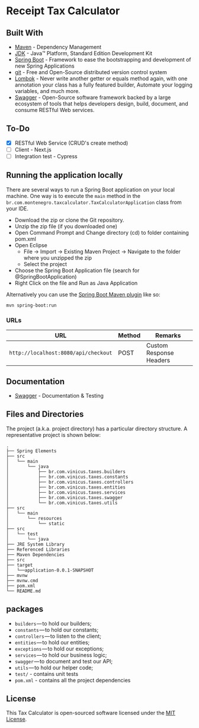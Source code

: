 # Receipt Tax Calculator

## Built With

* 	[Maven](https://maven.apache.org/) - Dependency Management
* 	[JDK](http://www.oracle.com/technetwork/java/javase/downloads/jdk8-downloads-2133151.html) - Java™ Platform, Standard Edition Development Kit 
* 	[Spring Boot](https://spring.io/projects/spring-boot) - Framework to ease the bootstrapping and development of new Spring Applications
* 	[git](https://git-scm.com/) - Free and Open-Source distributed version control system 
* 	[Lombok](https://projectlombok.org/) - Never write another getter or equals method again, with one annotation your class has a fully featured builder, Automate your logging variables, and much more.
* 	[Swagger](https://swagger.io/) - Open-Source software framework backed by a large ecosystem of tools that helps developers design, build, document, and consume RESTful Web services.

## To-Do

- [x] RESTful Web Service (CRUD's create method)
- [ ] Client - Next.js
- [ ] Integration test - Cypress

## Running the application locally

There are several ways to run a Spring Boot application on your local machine. One way is to execute the `main` method in the `br.com.montenegro.taxcalculator.TaxCalculatorApplication` class from your IDE.

- Download the zip or clone the Git repository.
- Unzip the zip file (if you downloaded one)
- Open Command Prompt and Change directory (cd) to folder containing pom.xml
- Open Eclipse 
   - File -> Import -> Existing Maven Project -> Navigate to the folder where you unzipped the zip
   - Select the project
- Choose the Spring Boot Application file (search for @SpringBootApplication)
- Right Click on the file and Run as Java Application

Alternatively you can use the [Spring Boot Maven plugin](https://docs.spring.io/spring-boot/docs/current/reference/html/build-tool-plugins-maven-plugin.html) like so:

```shell
mvn spring-boot:run
```

### URLs

|  URL |  Method | Remarks |
|----------|--------------|--------------|
|`http://localhost:8080/api/checkout`                           | POST | Custom Response Headers|


## Documentation

* [Swagger](http://taxcalculator-env-1.eba-dfnvacpx.us-east-1.elasticbeanstalk.com/swagger-ui.html) - Documentation & Testing

## Files and Directories

The project (a.k.a. project directory) has a particular directory structure. A representative project is shown below:

```
.
├── Spring Elements
├── src
│   └── main
│       └── java
│           ├── br.com.vinicus.taxes.builders
│           ├── br.com.vinicus.taxes.constants
│           ├── br.com.vinicus.taxes.controllers
│           ├── br.com.vinicus.taxes.entities
│           ├── br.com.vinicus.taxes.services
│           ├── br.com.vinicus.taxes.swagger
│           └── br.com.vinicus.taxes.utils
├── src
│   └── main
│       └── resources
│           └── static
├── src
│   └── test
│       └── java
├── JRE System Library
├── Referenced Libraries
├── Maven Dependencies
├── src
├── target
│   └──application-0.0.1-SNAPSHOT
├── mvnw
├── mvnw.cmd
├── pom.xml
└── README.md
```

## packages

- `builders` — to hold our builders;
- `constants` — to hold our constants;
- `controllers` — to listen to the client;
- `entities` — to hold our entities;
- `exceptions` — to hold our exceptions;
- `services` — to hold our business logic;
- `swagger` — to document and test our API;
- `utils` — to hold our helper code;
- `test/` - contains unit tests
- `pom.xml` - contains all the project dependencies
 
## License
This Tax Calculator is open-sourced software licensed under the [MIT License](https://github.com/vinicius0728/taxes/blob/master/license.md).
